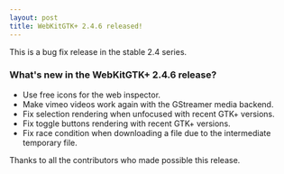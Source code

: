```yaml
---
layout: post
title: WebKitGTK+ 2.4.6 released!
---
```


This is a bug fix release in the stable 2.4 series.

### What's new in the WebKitGTK+ 2.4.6 release?

 - Use free icons for the web inspector.
 - Make vimeo videos work again with the GStreamer media backend.
 - Fix selection rendering when unfocused with recent GTK+ versions.
 - Fix toggle buttons rendering with recent GTK+ versions.
 - Fix race condition when downloading a file due to the intermediate
   temporary file.

Thanks to all the contributors who made possible this release.
